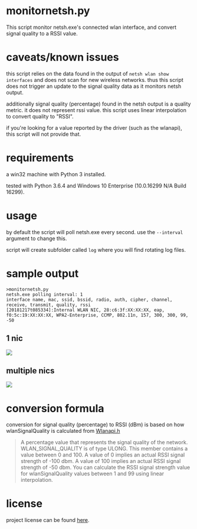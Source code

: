 # monitornetsh.py

This script monitor netsh.exe's connected wlan interface, and convert signal quality to a RSSI value. 

# caveats/known issues

this script relies on the data found in the output of `netsh wlan show interfaces` and does not scan for new wireless networks. thus this script does not trigger an update to the signal quality data as it monitors netsh output.

additionally signal quality (percentage) found in the netsh output is a quality metric. it does not represent rssi value. this script uses linear interpolation to convert quality to "RSSI".

if you're looking for a value reported by the driver (such as the wlanapi), this script will not provide that.

# requirements

a win32 machine with Python 3 installed.

tested with Python 3.6.4 and Windows 10 Enterprise (10.0.16299 N/A Build 16299).

# usage

by default the script will poll netsh.exe every second. use the `--interval` argument to change this. 

script will create subfolder called `log` where you will find rotating log files.

# sample output

```
>monitornetsh.py
netsh.exe polling interval: 1
interface name, mac, ssid, bssid, radio, auth, cipher, channel, receive, transmit, quality, rssi
[20181217t085334]:Internal WLAN NIC, 28:c6:3f:XX:XX:XX, eap, f0:5c:19:XX:XX:XX, WPA2-Enterprise, CCMP, 802.11n, 157, 300, 300, 99, -50
```

## 1 nic

![](https://github.com/joshschmelzle/netsh.exe_signal-quality_to_rssi/blob/master/quality-to-rssi-multiple-nic.png)

## multiple nics

![](https://github.com/joshschmelzle/netsh.exe_signal-quality_to_rssi/blob/master/quality-to-rssi-1-nic.png)

# conversion formula

conversion for signal quality (percentage) to RSSI (dBm) is based on how wlanSignalQuality is calculated from [Wlanapi.h](https://docs.microsoft.com/en-us/windows/desktop/api/wlanapi/ns-wlanapi-_wlan_association_attributes)

> A percentage value that represents the signal quality of the network. WLAN_SIGNAL_QUALITY is of type ULONG. This member contains a value between 0 and 100. A value of 0 implies an actual RSSI signal strength of -100 dbm. A value of 100 implies an actual RSSI signal strength of -50 dbm. You can calculate the RSSI signal strength value for wlanSignalQuality values between 1 and 99 using linear interpolation.

# license

project license can be found [here](https://github.com/joshschmelzle/netsh_quality_to_dbm/blob/master/LICENSE).
